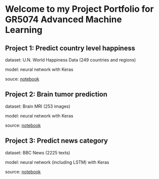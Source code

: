 # Welcome to my Project Portfolio for GR5074 Advanced Machine Learning

## Project 1: Predict country level happiness

dataset: U.N. World Happiness Data (249 countries and regions)

model: neural network with Keras

souce: [notebook](https://github.com/SUN-Wenjun/Advanced_Machine_Learning_Assignment/blob/master/Assignment1/Assignment_1.ipynb)

## Project 2: Brain tumor prediction

dataset: Brain MRI (253 images)

model: neural network with Keras

source: [notebook](https://github.com/SUN-Wenjun/Advanced_Machine_Learning_Assignment/blob/master/Assignment2/AdvML_Assignment2.ipynb)

## Project 3: Predict news category

dataset: BBC News (2225 texts)

model: neural network (including LSTM) with Keras

source: [notebook](https://github.com/SUN-Wenjun/Advanced_Machine_Learning_Assignment/blob/master/Assignment3/AdvML_Assignment3.ipynb)
 

